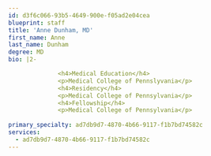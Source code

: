 ```yaml
---
id: d3f6c066-93b5-4649-900e-f05ad2e04cea
blueprint: staff
title: 'Anne Dunham, MD'
first_name: Anne
last_name: Dunham
degree: MD
bio: |2-

              <h4>Medical Education</h4>
              <p>Medical College of Pennslyvania</p>
              <h4>Residency</h4>
              <p>Medical College of Pennsylvania</p>
              <h4>Fellowship</h4>
              <p>Medical College of Pennsylvania</p>
          
primary_specialty: ad7db9d7-4870-4b66-9117-f1b7bd74582c
services:
  - ad7db9d7-4870-4b66-9117-f1b7bd74582c
---
```

